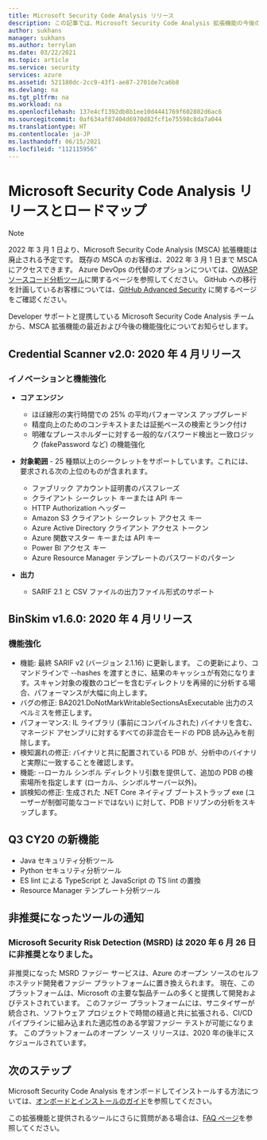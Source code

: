 ```yaml
---
title: Microsoft Security Code Analysis リリース
description: この記事では、Microsoft Security Code Analysis 拡張機能の今後のリリースについて説明します
author: sukhans
manager: sukhans
ms.author: terrylan
ms.date: 03/22/2021
ms.topic: article
ms.service: security
services: azure
ms.assetid: 521180dc-2cc9-43f1-ae87-2701de7ca6b8
ms.devlang: na
ms.tgt_pltfrm: na
ms.workload: na
ms.openlocfilehash: 137e4cf1392db8b1ee10d4441769f602802d6ac6
ms.sourcegitcommit: 0af634af87404d6970d82fcf1e75598c8da7a044
ms.translationtype: HT
ms.contentlocale: ja-JP
ms.lasthandoff: 06/15/2021
ms.locfileid: "112115956"
---
```

# <a name="microsoft-security-code-analysis-releases-and-roadmap"></a>Microsoft Security Code Analysis リリースとロードマップ

> [!Note]
> 2022 年 3 月 1 日より、Microsoft Security Code Analysis (MSCA) 拡張機能は廃止される予定です。 既存の MSCA のお客様は、2022 年 3 月 1 日まで MSCA にアクセスできます。 Azure DevOps の代替のオプションについては、[OWASP ソースコード分析ツール](https://owasp.org/www-community/Source_Code_Analysis_Tools)に関するページを参照してください。 GitHub への移行を計画しているお客様については、[GitHub Advanced Security](https://docs.github.com/github/getting-started-with-github/about-github-advanced-security) に関するページをご確認ください。

Developer サポートと提携している Microsoft Security Code Analysis チームから、MSCA 拡張機能の最近および今後の機能強化についてお知らせします。


## <a name="credential-scanner-v20-released-in-april-2020"></a>Credential Scanner v2.0: 2020 年 4 月リリース

### <a name="innovations--improvements"></a>イノベーションと機能強化

- **コア エンジン**

   - ほぼ線形の実行時間での 25% の平均パフォーマンス アップグレード
   - 精度向上のためのコンテキストまたは証拠ベースの検索とランク付け
   - 明確なプレースホルダーに対する一般的なパスワード検出と一致ロジック (fakePassword など) の機能強化

- **対象範囲** - 25 種類以上のシークレットをサポートしています。これには、要求される次の上位のものが含まれます。

   - ファブリック アカウント証明書のパスフレーズ
   - クライアント シークレット キーまたは API キー
   - HTTP Authorization ヘッダー
   - Amazon S3 クライアント シークレット アクセス キー
   - Azure Active Directory クライアント アクセス トークン
   - Azure 関数マスター キーまたは API キー
   - Power BI アクセス キー
   - Azure Resource Manager テンプレートのパスワードのパターン

- **出力**

   - SARIF 2.1 と CSV ファイルの出力ファイル形式のサポート

## <a name="binskim-v160-released-in-april-2020"></a>BinSkim v1.6.0: 2020 年 4 月リリース

### <a name="improvements"></a>機能強化

- 機能: 最終 SARIF v2 (バージョン 2.1.16) に更新します。 この更新により、コマンドラインで --hashes を渡すときに、結果のキャッシュが有効になります。スキャン対象の複数のコピーを含むディレクトリを再帰的に分析する場合、パフォーマンスが大幅に向上します。
- バグの修正: BA2021.DoNotMarkWritableSectionsAsExecutable 出力のスペルミスを修正します。
- パフォーマンス: IL ライブラリ (事前にコンパイルされた) バイナリを含む、マネージド アセンブリに対するすべての非混合モードの PDB 読み込みを削除します。
- 検知漏れの修正: バイナリと共に配置されている PDB が、分析中のバイナリと実際に一致することを確認します。
- 機能: --ローカル シンボル ディレクトリ引数を提供して、追加の PDB の検索場所を指定します (ローカル、シンボルサーバー以外)。
- 誤検知の修正: 生成された .NET Core ネイティブ ブートストラップ exe (ユーザーが制御可能なコードではない) に対して、PDB ドリブンの分析をスキップします。

## <a name="whats-next-in-q3-cy20"></a>Q3 CY20 の新機能

- Java セキュリティ分析ツール
- Python セキュリティ分析ツール
- ES lint による TypeScript と JavaScript の TS lint の置換
- Resource Manager テンプレート分析ツール

## <a name="tool-deprecation-notification"></a>非推奨になったツールの通知

### <a name="microsoft-security-risk-detection-msrd-is-deprecated-on-june-26-2020"></a>Microsoft Security Risk Detection (MSRD) は 2020 年 6 月 26 日に非推奨となりました。

非推奨になった MSRD ファジー サービスは、Azure のオープン ソースのセルフホステッド開発者ファジー プラットフォームに置き換えられます。 現在、このプラットフォームは、Microsoft の主要な製品チームの多くと提携して開発およびテストされています。 このファジー プラットフォームには、サニタイザーが統合され、ソフトウェア プロジェクトで時間の経過と共に拡張される、CI/CD パイプラインに組み込まれた適応性のある学習ファジー テストが可能になります。 このプラットフォームのオープン ソース リリースは、2020 年の後半にスケジュールされています。

## <a name="next-steps"></a>次のステップ

Microsoft Security Code Analysis をオンボードしてインストールする方法については、[オンボードとインストールのガイド](security-code-analysis-onboard.md)を参照してください。

この拡張機能と提供されるツールにさらに質問がある場合は、[FAQ ページ](security-code-analysis-faq.yml)を参照してください。
